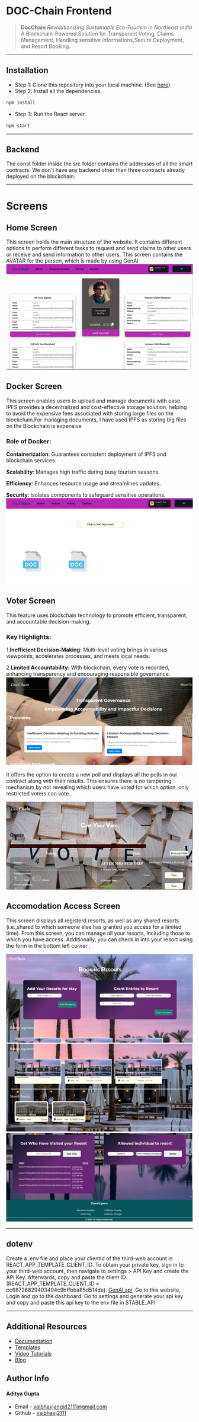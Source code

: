 # DOC-Chain Frontend
>**DocChain**
>*Revolutionizing Sustainable Eco-Tourism in Northeast India*
>A Blockchain-Powered Solution for Transparent Voting, Claims Management, Handling sensitive informations,Secure Deployment, and Resort Booking.

---

## Installation

- Step 1: Clone this repository into your local machine. (See [here](https://docs.github.com/en/repositories/creating-and-managing-repositories/cloning-a-repository))
- Step 2: Install all the dependencies. 
```bash
npm install
```
- Step 3: Run the React server.
```bash
npm start
```
---

## Backend
The const folder inside the src folder contains the addresses of all the smart contracts. We don't have any backend other than three contracts already deployed on the blockchain.

---

# Screens

## Home Screen
This screen holds the main structure of the website. It contains different options to perform different tasks to request and send claims to other users or receive and send information to other users. This screen contains the AVATAR for the person, which is made by using GenAI
![Home1](https://github.com/Krish-2512/Web3-hackathon-frontend/blob/master/img/homepg5.jpg)



## Docker Screen
This screen enables users to upload and manage documents with ease. IPFS provides a decentralized and cost-effective storage solution, helping to avoid the expensive fees associated with storing large files on the blockchain.For managing documents, I have used IPFS as storing big files on the Blockchain is expensive
### Role of Docker:
**Containerization**: Guarantees consistent deployment of IPFS and blockchain services.

**Scalability**: Manages high traffic during busy tourism seasons.

**Efficiency**: Enhances resource usage and streamlines updates.

**Security**: Isolates components to safeguard sensitive operations.
![ipfs1](https://github.com/Krish-2512/Web3-hackathon-frontend/blob/master/img/docker1.png)


## Voter Screen
This feature uses blockchain technology to promote efficient, transparent, and accountable decision-making.
### Key Highlights:
1.**Inefficient Decision-Making:** Multi-level voting brings in various viewpoints, accelerates processes, and meets local needs.

2.**Limited Accountability:** With blockchain, every vote is recorded, enhancing transparency and encouraging responsible governance.
![Votingpg](https://github.com/Krish-2512/Web3-hackathon-frontend/blob/master/img/motive1.png)

It offers the option to create a new poll and displays all the polls in our contract along with their results. This ensures there is no tampering mechanism by not revealing which users have voted for which option.
only restricted voters can vote.

![Voting1](https://github.com/Krish-2512/Web3-hackathon-frontend/blob/master/img/vote2.png)


## Accomodation Access Screen
This screen displays all registerd resorts, as well as any shared resorts (i.e.,shared to which someone else has granted you access for a limited time). From this screen, you can manage all your resorts, including those to which you have access. Additionally, you can check in into your resort using the form in the bottom left corner .

![Resort1](https://github.com/Krish-2512/Web3-hackathon-frontend/blob/master/img/resort4.png)
![Resort2](https://github.com/Krish-2512/Web3-hackathon-frontend/blob/master/img/resort5.png)
![Resort3](https://github.com/Krish-2512/Web3-hackathon-frontend/blob/master/img/resort1.png)

-------
## dotenv
Create a .env file and place your clientId of the third-web account in REACT_APP_TEMPLATE_CLIENT_ID. To obtain your private key, sign in to your third-web account, then navigate to settings > API Key and create the API Key. Afterwards, copy and paste the client ID.
(REACT_APP_TEMPLATE_CLIENT_ID = cc68726829403494c9bffbba85d514de).
[GenAI api](https://stablediffusionapi.com/), Go to this website, Login and go to the dashboard. Go to settings and generate your api key
and copy and paste this api key to the env file in STABLE_API

------
## Additional Resources

- [Documentation](https://portal.thirdweb.com)
- [Templates](https://thirdweb.com/templates)
- [Video Tutorials](https://youtube.com/thirdweb_)
- [Blog](https://blog.thirdweb.com)

## Author Info

#### Aditya Gupta

- Email - [vaibhavjangid2111@gmail.com](mailto:vaibhavjangid2111@gmail.com)
- Github - [vaibhavj2111](https://github.com/vaibhavj2111)
<!---->
